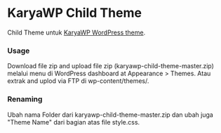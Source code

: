 KaryaWP Child Theme
=================

Child Theme untuk [KaryaWP WordPress theme](https://github.com/adityathok/karyawp).

### Usage
Download file zip and upload file zip (karyawp-child-theme-master.zip) melalui menu di WordPress dashboard at Appearance > Themes. Atau extrak and uplod via FTP di wp-content/themes/.


### Renaming
Ubah nama Folder dari karyawp-child-theme-master.zip dan ubah juga "Theme Name" dari bagian atas file style.css.
